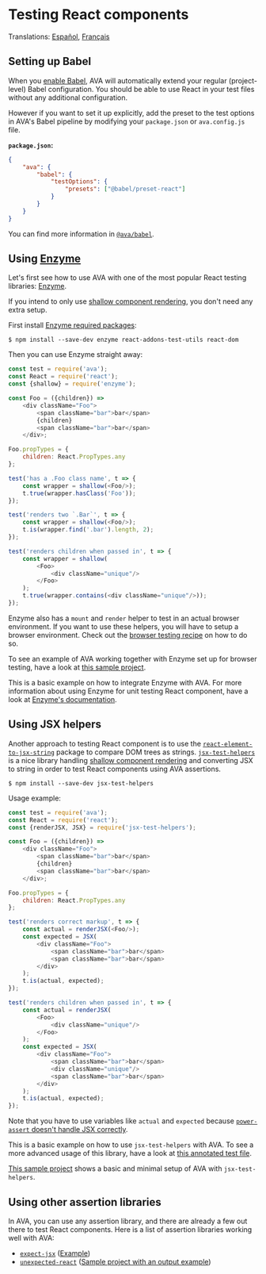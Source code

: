 # Testing React components

Translations: [Español](https://github.com/avajs/ava-docs/blob/master/es_ES/docs/recipes/react.md), [Français](https://github.com/avajs/ava-docs/blob/master/fr_FR/docs/recipes/react.md)

## Setting up Babel

When you [enable Babel](https://github.com/avajs/babel), AVA will automatically extend your regular (project-level) Babel configuration. You should be able to use React in your test files without any additional configuration.

However if you want to set it up explicitly, add the preset to the test options in AVA's Babel pipeline by modifying your `package.json` or `ava.config.js` file.

**`package.json`:**

```json
{
	"ava": {
		"babel": {
			"testOptions": {
				"presets": ["@babel/preset-react"]
			}
		}
	}
}
```

You can find more information in [`@ava/babel`](https://github.com/avajs/babel).

## Using [Enzyme](https://github.com/airbnb/enzyme)

Let's first see how to use AVA with one of the most popular React testing libraries: [Enzyme](https://github.com/airbnb/enzyme).

If you intend to only use [shallow component rendering](https://facebook.github.io/react/docs/test-utils.html#shallow-rendering), you don't need any extra setup.

First install [Enzyme required packages](https://github.com/airbnb/enzyme/#installation):

```console
$ npm install --save-dev enzyme react-addons-test-utils react-dom
```

Then you can use Enzyme straight away:

```js
const test = require('ava');
const React = require('react');
const {shallow} = require('enzyme');

const Foo = ({children}) =>
	<div className="Foo">
		<span className="bar">bar</span>
		{children}
		<span className="bar">bar</span>
	</div>;

Foo.propTypes = {
	children: React.PropTypes.any
};

test('has a .Foo class name', t => {
	const wrapper = shallow(<Foo/>);
	t.true(wrapper.hasClass('Foo'));
});

test('renders two `.Bar`', t => {
	const wrapper = shallow(<Foo/>);
	t.is(wrapper.find('.bar').length, 2);
});

test('renders children when passed in', t => {
	const wrapper = shallow(
		<Foo>
			<div className="unique"/>
		</Foo>
	);
	t.true(wrapper.contains(<div className="unique"/>));
});
```

Enzyme also has a `mount` and `render` helper to test in an actual browser environment. If you want to use these helpers, you will have to setup a browser environment. Check out the [browser testing recipe](https://github.com/avajs/ava/blob/master/docs/recipes/browser-testing.md) on how to do so.

To see an example of AVA working together with Enzyme set up for browser testing, have a look at [this sample project](https://github.com/adriantoine/ava-enzyme-demo).

This is a basic example on how to integrate Enzyme with AVA. For more information about using Enzyme for unit testing React component, have a look at [Enzyme's documentation](http://airbnb.io/enzyme/).

## Using JSX helpers

Another approach to testing React component is to use the [`react-element-to-jsx-string`](https://github.com/algolia/react-element-to-jsx-string) package to compare DOM trees as strings. [`jsx-test-helpers`](https://github.com/MoOx/jsx-test-helpers) is a nice library handling [shallow component rendering](https://facebook.github.io/react/docs/test-utils.html#shallow-rendering) and converting JSX to string in order to test React components using AVA assertions.

```console
$ npm install --save-dev jsx-test-helpers
```

Usage example:

```js
const test = require('ava');
const React = require('react');
const {renderJSX, JSX} = require('jsx-test-helpers');

const Foo = ({children}) =>
	<div className="Foo">
		<span className="bar">bar</span>
		{children}
		<span className="bar">bar</span>
	</div>;

Foo.propTypes = {
	children: React.PropTypes.any
};

test('renders correct markup', t => {
	const actual = renderJSX(<Foo/>);
	const expected = JSX(
		<div className="Foo">
			<span className="bar">bar</span>
			<span className="bar">bar</span>
		</div>
	);
	t.is(actual, expected);
});

test('renders children when passed in', t => {
	const actual = renderJSX(
		<Foo>
			<div className="unique"/>
		</Foo>
	);
	const expected = JSX(
		<div className="Foo">
			<span className="bar">bar</span>
			<div className="unique"/>
			<span className="bar">bar</span>
		</div>
	);
	t.is(actual, expected);
});
```

Note that you have to use variables like `actual` and `expected` because [`power-assert` doesn't handle JSX correctly](https://github.com/power-assert-js/power-assert/issues/34).

This is a basic example on how to use `jsx-test-helpers` with AVA. To see a more advanced usage of this library, have a look at [this annotated test file](https://github.com/MoOx/jsx-test-helpers/blob/master/src/__tests__/index.js).

[This sample project](https://github.com/MoOx/jsx-test-helpers) shows a basic and minimal setup of AVA with `jsx-test-helpers`.

## Using other assertion libraries

In AVA, you can use any assertion library, and there are already a few out there to test React components. Here is a list of assertion libraries working well with AVA:

- [`expect-jsx`](https://github.com/algolia/expect-jsx) ([Example](https://github.com/avajs/ava/issues/186#issuecomment-161317068))
- [`unexpected-react`](https://github.com/bruderstein/unexpected-react) ([Sample project with an output example](https://github.com/adriantoine/ava-unexpected-react-demo))
